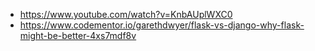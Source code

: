 * https://www.youtube.com/watch?v=KnbAUplWXC0
* https://www.codementor.io/garethdwyer/flask-vs-django-why-flask-might-be-better-4xs7mdf8v
